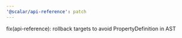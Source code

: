 ```yaml
---
'@scalar/api-reference': patch
---
```


fix(api-reference): rollback targets to avoid PropertyDefinition in AST
